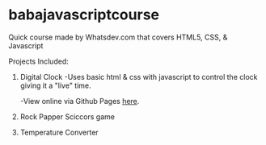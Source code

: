 # babajavascriptcourse

Quick course made by Whatsdev.com that covers HTML5, CSS, &amp; Javascript

Projects Included:

1. Digital Clock
   -Uses basic html & css with javascript to control the clock giving it a "live" time.
   
   -View online via Github Pages [here](https://drewb101.github.io/DigitalClock/index.html "Digital Clock").

2. Rock Papper Sciccors game

3. Temperature Converter
